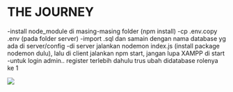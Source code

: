 # THE JOURNEY

-install node_module di masing-masing folder (npm install)
-cp .env.copy .env (pada folder server) 
-import .sql dan samain dengan nama database yg ada di server/config
-di server jalankan nodemon index.js (install package nodemon dulu), lalu di client jalankan npm start, jangan lupa XAMPP di start
-untuk login admin.. register terlebih dahulu trus ubah didatabase rolenya ke 1

![](ssthejourney.jpg)
